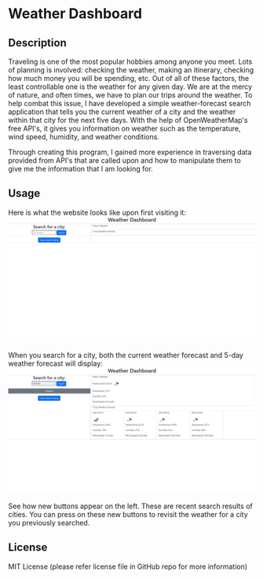 # Weather Dashboard

## Description

Traveling is one of the most popular hobbies among anyone you meet. Lots of planning is involved: checking the weather, making an itinerary, checking how much money you will be spending, etc. Out of all of these factors, the least controllable one is the weather for any given day. We are at the mercy of nature, and often times, we have to plan our trips around the weather. To help combat this issue, I have developed a simple weather-forecast search application that tells you the current weather of a city and the weather within that city for the next five days. With the help of OpenWeatherMap's free API's, it gives you information on weather such as the temperature, wind speed, humidity, and weather conditions.

Through creating this program, I gained more experience in traversing data provided from API's that are called upon and how to manipulate them to give me the information that I am looking for.

## Usage

Here is what the website looks like upon first visiting it:
![Image of website](./assets/images/website-page.jpg)

When you search for a city, both the current weather forecast and 5-day weather forecast will display:
![Image of city weather forecasts](./assets/images/display-weather.jpg)

See how new buttons appear on the left. These are recent search results of cities. You can press on these new buttons to revisit the weather for a city you previously searched.

## License

MIT License (please refer license file in GitHub repo for more information)